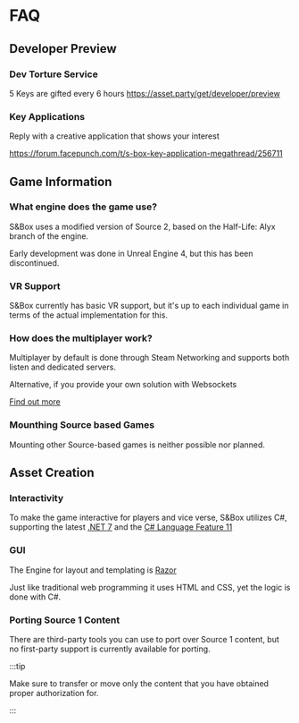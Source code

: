# FAQ

## Developer Preview
### Dev Torture Service
5 Keys are gifted every 6 hours https://asset.party/get/developer/preview

### Key Applications
Reply with a creative application that shows your interest

https://forum.facepunch.com/t/s-box-key-application-megathread/256711

## Game Information
### What engine does the game use?
S&Box uses a modified version of Source 2, based on the Half-Life: Alyx branch of the engine.

Early development was done in Unreal Engine 4, but this has been discontinued.

### VR Support
S&Box currently has basic VR support, but it's up to each individual game in terms of the actual implementation for this.

### How does the multiplayer work?
Multiplayer by default is done through Steam Networking and supports both listen and dedicated servers.

Alternative, if you provide your own solution with Websockets

[Find out more](../programming/interactivity/networking)

### Mounthing Source based Games
Mounting other Source-based games is neither possible nor planned.

## Asset Creation
### Interactivity
To make the game interactive for players and vice verse, S&Box utilizes C#, supporting the latest [.NET 7](https://learn.microsoft.com/en-gb/dotnet/core/whats-new/dotnet-7) and the [C# Language Feature 11](https://learn.microsoft.com/en-us/dotnet/csharp/whats-new/csharp-11)

### GUI
The Engine for layout and templating is [Razor](https://learn.microsoft.com/en-us/aspnet/core/mvc/views/razor?view=aspnetcore-7.0)

Just like traditional web programming it uses HTML and CSS, yet the logic is done with C#.

### Porting Source 1 Content
There are third-party tools you can use to port over Source 1 content, but no first-party support is currently available for porting.

:::tip

Make sure to transfer or move only the content that you have obtained proper authorization for.

:::